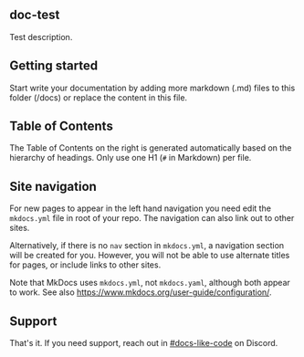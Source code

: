 ## doc-test

Test description.

## Getting started

Start write your documentation by adding more markdown (.md) files to this folder (/docs) or replace the content in this file.

## Table of Contents

The Table of Contents on the right is generated automatically based on the hierarchy
of headings. Only use one H1 (`#` in Markdown) per file.

## Site navigation

For new pages to appear in the left hand navigation you need edit the `mkdocs.yml`
file in root of your repo. The navigation can also link out to other sites.

Alternatively, if there is no `nav` section in `mkdocs.yml`, a navigation section
will be created for you. However, you will not be able to use alternate titles for
pages, or include links to other sites.

Note that MkDocs uses `mkdocs.yml`, not `mkdocs.yaml`, although both appear to work.
See also <https://www.mkdocs.org/user-guide/configuration/>.

## Support

That's it. If you need support, reach out in [#docs-like-code](https://discord.com/channels/687207715902193673/714754240933003266) on Discord.
